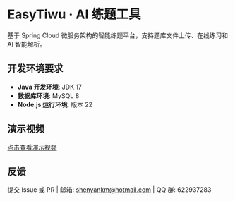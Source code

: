 # EasyTiwu · AI 练题工具

基于 Spring Cloud 微服务架构的智能练题平台，支持题库文件上传、在线练习和 AI 智能解析。

## 开发环境要求

- **Java 开发环境**: JDK 17
- **数据库环境**: MySQL 8
- **Node.js 运行环境**: 版本 22

## 演示视频

[点击查看演示视频](https://www.bilibili.com/video/BV1MGpuz1EoR/?spm_id_from=333.1387.upload.video_card.click)

## 反馈

提交 Issue 或 PR | 邮箱: shenyankm@hotmail.com | QQ 群: 622937283
